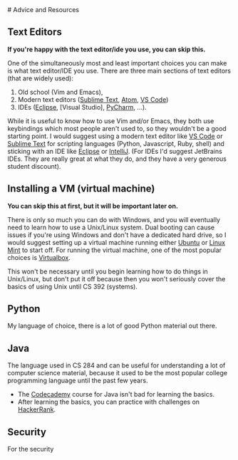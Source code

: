 <head>
<meta charset="utf-8"/>
<meta name="description" content="Advice and Resources for beginners"/>
<meta name="author" content="Edward Minnix III"/>
<link rel="stylesheet" type="text/css" href="./beginner.css"/>
</head>
<body>
# Advice and Resources

## Text Editors

**If you're happy with the text editor/ide you use, you can skip this.**

One of the simultaneously most and least important choices you can
make is what text editor/IDE you use. There are three main sections of
text editors (that are widely used): 

1. Old school (Vim and Emacs),
2. Modern text editors ([Sublime Text], [Atom], [VS Code])
3. IDEs ([Eclipse], [Visual Studio], [PyCharm], ...). 

While it is useful to know how to use Vim and/or Emacs, they both use
keybindings which most people aren't used to, so they wouldn't be a
good starting point. I would suggest using a modern text editor like
[VS Code] or [Sublime Text] for scripting languages (Python,
Javascript, Ruby, shell) and sticking with an IDE like [Eclipse] or
[IntelliJ]. (For IDEs I'd suggest JetBrains IDEs. They are really
great at what they do, and they have a very generous student
discount).


## Installing a VM (virtual machine)

**You can skip this at first, but it will be important later on.**

There is only so much you can do with Windows, and you will eventually
need to learn how to use a Unix/Linux system. Dual booting can cause
issues if you're using Windows and don't have a dedicated hard drive,
so I would suggest setting up a virtual machine running either
[Ubuntu] or [Linux Mint] to start off. For running the virtual
machine, one of the most popular choices is [Virtualbox].

This won't be necessary until you begin learning how to do things in
Unix/Linux, but don't put it off because then you won't seriously
cover the basics of using Unix until CS 392 (systems).


## Python

My language of choice, there is a lot of good Python material out
there.


## Java

The language used in CS 284 and can be useful for understanding a lot
of computer science material, because it used to be the most popular
college programming language until the past few years.

- The [Codecademy] course for Java isn't bad for learning the basics.
- After learning the basics, you can practice with challenges on
  [HackerRank].

## Security


For the security 


<!-- Text Editor Links -->
[Atom]: https://atom.io
[Eclipse]: https://www.eclipse.org 
[IntelliJ]: https://jetbrains.com/idea
[PyCharm]: https://jetbrains.com/pycharm
[Sublime Text]: https://sublimetext.com
[VS Code]: https://code.visualstudio.com

<!-- Course and challenge site links -->
[Codecademy]: https://codecademy.com
[HackerRank]: https://hackerrank.com

<!-- Operating System links -->
[Ubuntu]: https://www.ubuntu.com/
[Linux Mint]: https://linuxmint.com/

<!-- Other links -->
[Virtualbox]: https://www.virtualbox.org/wiki/Downloads

</body>
